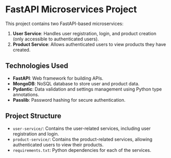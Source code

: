 # FastAPI Microservices Project

This project contains two FastAPI-based microservices:
1. **User Service**: Handles user registration, login, and product creation (only accessible to authenticated users).
2. **Product Service**: Allows authenticated users to view products they have created.

## Technologies Used

- **FastAPI**: Web framework for building APIs.
- **MongoDB**: NoSQL database to store user and product data.
- **Pydantic**: Data validation and settings management using Python type annotations.
- **Passlib**: Password hashing for secure authentication.

## Project Structure

- `user-service/`: Contains the user-related services, including user registration and login.
- `product-service/`: Contains the product-related services, allowing authenticated users to view their products.
- `requirements.txt`: Python dependencies for each of the services.